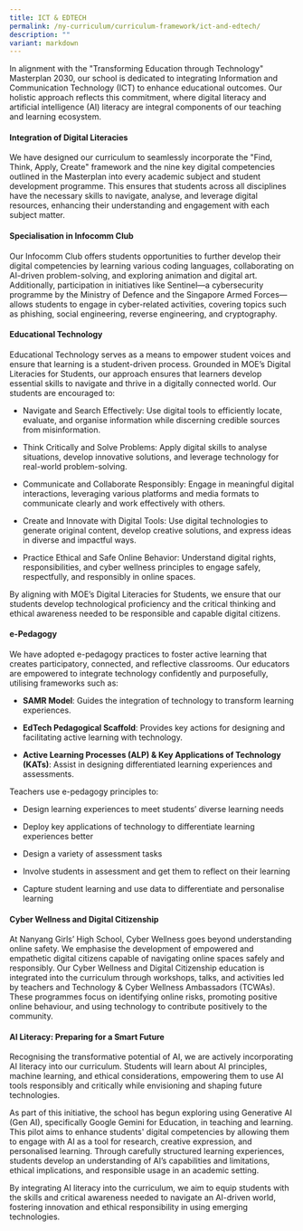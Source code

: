 ```yaml
---
title: ICT & EDTECH
permalink: /ny-curriculum/curriculum-framework/ict-and-edtech/
description: ""
variant: markdown
---
```

In alignment with the "Transforming Education through Technology" Masterplan 2030, our school is dedicated to integrating Information and Communication Technology (ICT) to enhance educational outcomes. Our holistic approach reflects this commitment, where digital literacy and artificial intelligence (AI) literacy are integral components of our teaching and learning ecosystem.

#### Integration of Digital Literacies

We have designed our curriculum to seamlessly incorporate the "Find, Think, Apply, Create" framework and the nine key digital competencies outlined in the Masterplan into every academic subject and student development programme. This ensures that students across all disciplines have the necessary skills to navigate, analyse, and leverage digital resources, enhancing their understanding and engagement with each subject matter.

#### Specialisation in Infocomm Club

Our Infocomm Club offers students opportunities to further develop their digital competencies by learning various coding languages, collaborating on AI-driven problem-solving, and exploring animation and digital art. Additionally, participation in initiatives like Sentinel—a cybersecurity programme by the Ministry of Defence and the Singapore Armed Forces—allows students to engage in cyber-related activities, covering topics such as phishing, social engineering, reverse engineering, and cryptography.

#### Educational Technology

Educational Technology serves as a means to empower student voices and ensure that learning is a student-driven process. Grounded in MOE’s Digital Literacies for Students, our approach ensures that learners develop essential skills to navigate and thrive in a digitally connected world. Our students are encouraged to:

*   Navigate and Search Effectively: Use digital tools to efficiently locate, evaluate, and organise information while discerning credible sources from misinformation.
    
*   Think Critically and Solve Problems: Apply digital skills to analyse situations, develop innovative solutions, and leverage technology for real-world problem-solving.
    
*   Communicate and Collaborate Responsibly: Engage in meaningful digital interactions, leveraging various platforms and media formats to communicate clearly and work effectively with others.
    
*   Create and Innovate with Digital Tools: Use digital technologies to generate original content, develop creative solutions, and express ideas in diverse and impactful ways.
    
*   Practice Ethical and Safe Online Behavior: Understand digital rights, responsibilities, and cyber wellness principles to engage safely, respectfully, and responsibly in online spaces.
    
By aligning with MOE’s Digital Literacies for Students, we ensure that our students develop technological proficiency and the critical thinking and ethical awareness needed to be responsible and capable digital citizens.

#### e-Pedagogy

We have adopted e-pedagogy practices to foster active learning that creates participatory, connected, and reflective classrooms. Our educators are empowered to integrate technology confidently and purposefully, utilising frameworks such as:

*   <b>SAMR Model</b>: Guides the integration of technology to transform learning experiences.
    
*   <b>EdTech Pedagogical Scaffold</b>: Provides key actions for designing and facilitating active learning with technology.
    
*   <b>Active Learning Processes (ALP) &amp; Key Applications of Technology (KATs)</b>: Assist in designing differentiated learning experiences and assessments.
 
Teachers use e-pedagogy principles to:

*   Design learning experiences to meet students’ diverse learning needs
    
*   Deploy key applications of technology to differentiate learning experiences better
    
*   Design a variety of assessment tasks
    
*   Involve students in assessment and get them to reflect on their learning
    
*   Capture student learning and use data to differentiate and personalise learning

#### Cyber Wellness and Digital Citizenship

At Nanyang Girls’ High School, Cyber Wellness goes beyond understanding online safety. We emphasise the development of empowered and empathetic digital citizens capable of navigating online spaces safely and responsibly. Our Cyber Wellness and Digital Citizenship education is integrated into the curriculum through workshops, talks, and activities led by teachers and Technology &amp; Cyber Wellness Ambassadors (TCWAs). These programmes focus on identifying online risks, promoting positive online behaviour, and using technology to contribute positively to the community.

#### AI Literacy: Preparing for a Smart Future

Recognising the transformative potential of AI, we are actively incorporating AI literacy into our curriculum. Students will learn about AI principles, machine learning, and ethical considerations, empowering them to use AI tools responsibly and critically while envisioning and shaping future technologies.

As part of this initiative, the school has begun exploring using Generative AI (Gen AI), specifically Google Gemini for Education, in teaching and learning. This pilot aims to enhance students' digital competencies by allowing them to engage with AI as a tool for research, creative expression, and personalised learning. Through carefully structured learning experiences, students develop an understanding of AI’s capabilities and limitations, ethical implications, and responsible usage in an academic setting.

By integrating AI literacy into the curriculum, we aim to equip students with the skills and critical awareness needed to navigate an AI-driven world, fostering innovation and ethical responsibility in using emerging technologies.